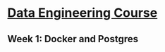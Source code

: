 # [Data Engineering Course](https://github.com/DataTalksClub/data-engineering-zoomcamp)

## Week 1: Docker and Postgres


